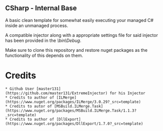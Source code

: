 ## CSharp - Internal Base

A basic clean template for somewhat easily executing your managed C# inside an unmanaged process.

A compatible injector along with a appropriate settings file for said injector has been provided in the *\bin\Debug*.

Make sure to clone this repository and restore nuget packages as the functionality of this depends on them.

# Credits
    * Github User [master131](https://github.com/master131/ExtremeInjector) for his Injector
    * Credits to author of [ILMerge](https://www.nuget.org/packages/ILMerge/3.0.29?_src=template)
    * Credits to autor of [MSBuild.ILMerge.Task](https://www.nuget.org/packages/MSBuild.ILMerge.Task/1.1.3?_src=template)
    * Credits to author of [DllExport](https://www.nuget.org/packages/DllExport/1.7.0?_src=template)

